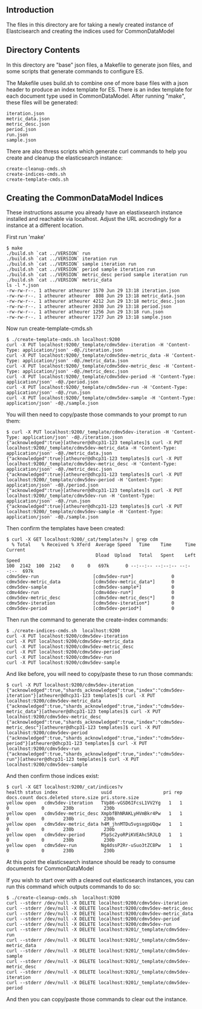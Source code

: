 ## Introduction
The files in this directory are for taking a newly created instance of Elastcisearch and creating the indices used for CommonDataModel

## Directory Contents
In this directory are "base" json files, a Makefile to generate json files, and some scripts that generate commands to configure ES.

The Makefile uses build.sh to combine one of more base files with a json header to produce an index template for ES.  There is an index template for each document type used in CommonDataModel.  After running "make", these files will be generated:

    iteration.json
    metric_data.json
    metric_desc.json
    period.json
    run.json
    sample.json

There are also thress scripts which generate curl commands to help you create and cleanup the elasticsearch instance:

    create-cleanup-cmds.sh
    create-indices-cmds.sh
    create-template-cmds.sh

## Creating the CommonDataModel Indices
These instructions assume you already have an elastixsearch instance installed and reachable via localhost.  Adjust the URL accrodingly for a instance at a different location.

First run 'make'

    $ make
    ./build.sh `cat ../VERSION` run
    ./build.sh `cat ../VERSION` iteration run
    ./build.sh `cat ../VERSION` sample iteration run
    ./build.sh `cat ../VERSION` period sample iteration run
    ./build.sh `cat ../VERSION` metric_desc period sample iteration run
    ./build.sh `cat ../VERSION` metric_data
    ls -l *.json
    -rw-rw-r--. 1 atheurer atheurer 1570 Jun 29 13:18 iteration.json
    -rw-rw-r--. 1 atheurer atheurer  808 Jun 29 13:18 metric_data.json
    -rw-rw-r--. 1 atheurer atheurer 4212 Jun 29 13:18 metric_desc.json
    -rw-rw-r--. 1 atheurer atheurer 2030 Jun 29 13:18 period.json
    -rw-rw-r--. 1 atheurer atheurer 1256 Jun 29 13:18 run.json
    -rw-rw-r--. 1 atheurer atheurer 1727 Jun 29 13:18 sample.json

Now run create-template-cmds.sh

    $ ./create-template-cmds.sh localhost:9200
    curl -X PUT localhost:9200/_template/cdmv5dev-iteration -H 'Content-Type: application/json' -d@./iteration.json
    curl -X PUT localhost:9200/_template/cdmv5dev-metric_data -H 'Content-Type: application/json' -d@./metric_data.json
    curl -X PUT localhost:9200/_template/cdmv5dev-metric_desc -H 'Content-Type: application/json' -d@./metric_desc.json
    curl -X PUT localhost:9200/_template/cdmv5dev-period -H 'Content-Type: application/json' -d@./period.json
    curl -X PUT localhost:9200/_template/cdmv5dev-run -H 'Content-Type: application/json' -d@./run.json
    curl -X PUT localhost:9200/_template/cdmv5dev-sample -H 'Content-Type: application/json' -d@./sample.json

You will then need to copy/paste those commands to your prompt to run them:

    $ curl -X PUT localhost:9200/_template/cdmv5dev-iteration -H 'Content-Type: application/json' -d@./iteration.json
    {"acknowledged":true}[atheurer@dhcp31-123 templates]$ curl -X PUT localhost:9200/_template/cdmv5dev-metric_data -H 'Content-Type: application/json' -d@./metric_data.json
    {"acknowledged":true}[atheurer@dhcp31-123 templates]$ curl -X PUT localhost:9200/_template/cdmv5dev-metric_desc -H 'Content-Type: application/json' -d@./metric_desc.json
    {"acknowledged":true}[atheurer@dhcp31-123 templates]$ curl -X PUT localhost:9200/_template/cdmv5dev-period -H 'Content-Type: application/json' -d@./period.json
    {"acknowledged":true}[atheurer@dhcp31-123 templates]$ curl -X PUT localhost:9200/_template/cdmv5dev-run -H 'Content-Type: application/json' -d@./run.json
    {"acknowledged":true}[atheurer@dhcp31-123 templates]$ curl -X PUT localhost:9200/_template/cdmv5dev-sample -H 'Content-Type: application/json' -d@./sample.json

Then confirm the templates have been created:

    $ curl -X GET localhost:9200/_cat/templates?v | grep cdm
      % Total    % Received % Xferd  Average Speed   Time    Time     Time  Current
                                     Dload  Upload   Total   Spent    Left  Speed
    100  2142  100  2142    0     0   697k      0 --:--:-- --:--:-- --:--:--  697k
    cdmv5dev-run                    [cdmv5dev-run*]              0
    cdmv5dev-metric_data            [cdmv5dev-metric_data*]      0
    cdmv5dev-sample                 [cdmv5dev-sample*]           0
    cdmv4dev-run                    [cdmv4dev-run*]              0
    cdmv5dev-metric_desc            [cdmv5dev-metric_desc*]      0
    cdmv5dev-iteration              [cdmv5dev-iteration*]        0
    cdmv5dev-period                 [cdmv5dev-period*]           0

Then run the command to generate the create-index commands:

    $ ./create-indices-cmds.sh  localhost:9200
    curl -X PUT localhost:9200/cdmv5dev-iteration
    curl -X PUT localhost:9200/cdmv5dev-metric_data
    curl -X PUT localhost:9200/cdmv5dev-metric_desc
    curl -X PUT localhost:9200/cdmv5dev-period
    curl -X PUT localhost:9200/cdmv5dev-run
    curl -X PUT localhost:9200/cdmv5dev-sample

And like before, you will need to copy/paste these to run those commands:

    $ curl -X PUT localhost:9200/cdmv5dev-iteration
    {"acknowledged":true,"shards_acknowledged":true,"index":"cdmv5dev-iteration"}[atheurer@dhcp31-123 templates]$ curl -X PUT localhost:9200/cdmv5dev-metric_data
    {"acknowledged":true,"shards_acknowledged":true,"index":"cdmv5dev-metric_data"}[atheurer@dhcp31-123 templates]$ curl -X PUT localhost:9200/cdmv5dev-metric_desc
    {"acknowledged":true,"shards_acknowledged":true,"index":"cdmv5dev-metric_desc"}[atheurer@dhcp31-123 templates]$ curl -X PUT localhost:9200/cdmv5dev-period
    {"acknowledged":true,"shards_acknowledged":true,"index":"cdmv5dev-period"}[atheurer@dhcp31-123 templates]$ curl -X PUT localhost:9200/cdmv5dev-run
    {"acknowledged":true,"shards_acknowledged":true,"index":"cdmv5dev-run"}[atheurer@dhcp31-123 templates]$ curl -X PUT localhost:9200/cdmv5dev-sample

And then confirm those indices exist:

    $ curl -X GET localhost:9200/_cat/indices?v
    health status index                uuid                   pri rep docs.count docs.deleted store.size pri.store.size
    yellow open   cdmv5dev-iteration   TVp86-vGSD6IFcsL1VV2Yg   1   1          0            0       230b           230b
    yellow open   cdmv5dev-metric_desc XmpbfBhNRAKLyHVmBkr4Pw   1   1          0            0       230b           230b
    yellow open   cdmv5dev-metric_data h4M_jhnMTDu5vgsxgpUQqw   1   1          0            0       230b           230b
    yellow open   cdmv5dev-period      P5pSc2yoRPiKVEAhc5RJLQ   1   1          0            0       230b           230b
    yellow open   cdmv5dev-run         Ng4dssP2Rr-uSuo3tZC8Pw   1   1          0            0       230b           230b

At this point the elasticsearch instance should be ready to consume documents for CommonDataModel

If you wish to start over with a cleared out elasticsearch instances, you can run this command which outputs commands to do so:

    $ ./create-cleanup-cmds.sh  localhost:9200
    curl --stderr /dev/null -X DELETE localhost:9200/cdmv5dev-iteration
    curl --stderr /dev/null -X DELETE localhost:9200/cdmv5dev-metric_desc
    curl --stderr /dev/null -X DELETE localhost:9200/cdmv5dev-metric_data
    curl --stderr /dev/null -X DELETE localhost:9200/cdmv5dev-period
    curl --stderr /dev/null -X DELETE localhost:9200/cdmv5dev-run
    curl --stderr /dev/null -X DELETE localhost:9201/_template/cdmv5dev-run
    curl --stderr /dev/null -X DELETE localhost:9201/_template/cdmv5dev-metric_data
    curl --stderr /dev/null -X DELETE localhost:9201/_template/cdmv5dev-sample
    curl --stderr /dev/null -X DELETE localhost:9201/_template/cdmv5dev-metric_desc
    curl --stderr /dev/null -X DELETE localhost:9201/_template/cdmv5dev-iteration
    curl --stderr /dev/null -X DELETE localhost:9201/_template/cdmv5dev-period

And then you can copy/paste those commands to clear out the instance.

